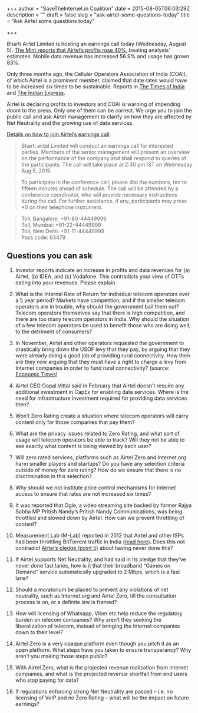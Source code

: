 +++
author = "SaveTheInternet.in Coalition"
date = 2015-08-05T06:03:29Z
description = ""
draft = false
slug = "ask-airtel-some-questions-today"
title = "Ask Airtel some questions today"

+++


Bharti Airtel Limited is hosting an earnings call today (Wednesday, August 5). [The Mint reports that Airtel’s profits rose 40%](http://www.livemint.com/Companies/zwkYjsDGqJRVzu3tEoQO7H/Bharti-Airtels-Q1-net-profit-rises-40-to-Rs15543-crore.html), beating analysts’ estimates. Mobile data revenue has increased 56.9% and usage has grown 83%.

Only three months ago, the Cellular Operators Association of India (COAI), of which Airtel is a prominent member, claimed that date rates would have to be increased six times to be sustainable. Reports in [The Times of India](http://timesofindia.indiatimes.com/tech/tech-news/Net-neutrality-Telcos-warn-of-six-fold-hike-in-data-tariffs/articleshow/47046263.cms) and [The Indian Express](http://indianexpress.com/article/technology/social/net-neutrality-telecos-eye-6x-increase-in-data-charges-to-be-viable/).

Airtel is declaring profits to investors and COAI is warning of impending doom to the press. Only one of them can be correct. We urge you to join the public call and ask Airtel management to clarify on how they are affected by Net Neutrality and the growing use of data services.

[Details on how to join Airtel’s earnings call](http://www.airtel.in/wps/wcm/connect/6b19728f-6fdd-4407-b100-dbf3beb611a8/Summary_of_Events_1Q16.pdf?MOD=AJPERES&ContentCache=NONE):

> Bharti airtel Limited will conduct an earnings call for interested parties. Members of the senior management
will present an overview on the performance of the company and shall respond to queries of the participants. The call will take place at 2:30 pm IST on Wednesday Aug 5, 2015.

> To participate in the conference call, please dial the numbers, ten to fifteen minutes ahead of schedule. The
call will be attended by a conference coordinator, who will provide necessary instructions during the call. For
further assistance, if any, participants may press \*0 on their telephone instrument.

> Toll, Bangalore: +91-80-44449999  
> Toll, Mumbai: +91-22-44449999  
> Toll, New Delhi: +91-11-44449999  
> Pass code: 63479

## Questions you can ask

1. Investor reports indicate an increase in profits and data revenues for (a) Airtel, (b) IDEA, and (c) Vodafone. This contradicts your view of OTTs eating into your revenues. Please explain.

2. What is the Internal Rate of Return for individual telecom operators over a 5 year period?  Markets have competition, and if the smaller telecom operators are in trouble, why should the  government bail them out? Telecom operators themselves say that there is high competition, and there are too many telecom operators in India. Why should the situation of a few telecom  operators be used to benefit those who are doing well, to the detriment of consumers?

3. In November, Airtel and other operators requested the government to drastically bring down the USOF levy that they pay, by arguing that they were already doing a good job of providing rural connectivity. How then are they now arguing that they must have a right to charge a levy from Internet companies in order to fund rural connectivity? (source: [Economic Times](http://articles.economictimes.indiatimes.com/2014-11-20/news/56304122_1_usof-universal-service-obligation-fund-levy))

4. Airtel CEO Gopal Vittal said in February that Airtel doesn't require any additional investment in CapEx for enabling data services. Where is the need for infrastructure investment required for providing data services then?

5. Won’t Zero Rating create a situation where telecom operators will carry content only for those companies that pay them?

6. What are the privacy issues related to Zero Rating, and what sort of usage will telecom operators be able to track? Will they not be able to see exactly what content is being viewed by each user?

7. Will zero rated services, platforms such as Airtel Zero and Internet.org harm smaller players and startups? Do you have any selection criteria outside of money for zero rating? How do we ensure that there is no discrimination in this selection?

8. Why should we not institute price control mechanisms for Internet access to ensure that rates are not increased six times?

9. It was reported that Ogle, a video streaming site backed by former Rajya Sabha MP Pritish Nandy’s Pritish Nandy Communications, was being throttled and slowed down by Airtel. How can we prevent throttling of content?

10. Measurement Lab (M-Lab) reported in 2012 that Airtel and other ISPs had been throttling BitTorrent traffic in India ([read here](http://www.thehindu.com/sci-tech/technology/internet/isps-slam-brakes-on-bittorrent-speeds/article3751310.ece)). Does this not contradict [Airtel’s pledge (point 5)](http://www.airtel.in/airtelpledge/) about having never done this?

11. If Airtel supports Net Neutrality, and had said in its pledge that they’ve never done fast lanes, how is it that their broadband “Games on Demand” service automatically upgraded to 2 Mbps, which is a fast lane?

12. Should a moratorium be placed to prevent any violations of net neutrality, such as Internet.org and Airtel Zero, till the consultation process is on, or a definite law is framed?

13. How will licensing of Whatsapp, Viber etc help reduce the regulatory burden on telecom companies? Why aren’t they seeking the liberalization of telecom, instead of bringing the Internet companies down to their level?

14. Airtel Zero is a very opaque platform even though you pitch it as an open platform. What steps have you taken to ensure transperancy? Why aren’t you making those steps public?

15. With Airtel Zero, what is the projected revenue realization from internet companies, and what is the projected revenue shortfall from end users who stop paying for data?

16. If regulations enforcing strong Net Neutrality are passed – i.e. no licensing of VoIP and no Zero Rating – what will be the impact on future earnings?

